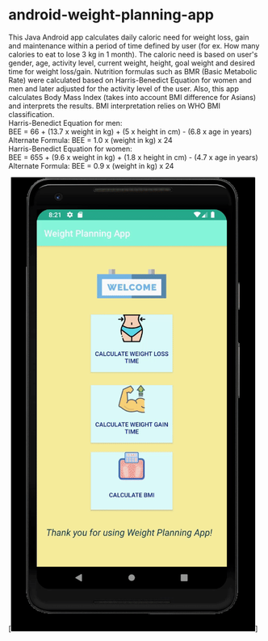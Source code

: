 # android-weight-planning-app
This Java Android app calculates daily caloric need for weight loss, gain and maintenance within a period of time
defined by user (for ex. How many calories to eat to lose 3 kg in 1 month). 
The caloric need is based on user's gender, age, activity level, current weight, height, goal weight and desired time for weight loss/gain. Nutrition formulas such as BMR (Basic Metabolic Rate) were calculated based on Harris-Benedict Equation for women and men and later adjusted for the activity level of the user. Also, this app calculates Body Mass Index (takes into account BMI difference for Asians) and interprets the results. BMI interpretation relies on WHO BMI classification.<br>
Harris-Benedict Equation for men:<br>
BEE = 66 + (13.7 x weight in kg) + (5 x height in cm) - (6.8 x age in years) <br>
Alternate Formula: BEE = 1.0 x (weight in kg) x 24 <br>
Harris-Benedict Equation for women:<br>
BEE = 655 + (9.6 x weight in kg) + (1.8 x height in cm) - (4.7 x age in years)<br>
Alternate Formula: BEE = 0.9 x (weight in kg) x 24 <br>

[![Watch the video](https://github.com/almazhanabdukhat/Android-weight-planning-app/blob/master/ezgif.com-video-to-gif.gif)]
